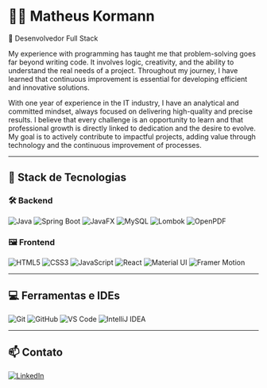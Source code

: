 # 👨‍💻 Matheus Kormann

📍 Desenvolvedor Full Stack

My experience with programming has taught me that problem-solving goes far beyond writing code. It involves logic, creativity, and the ability to understand the real needs of a project. Throughout my journey, I have learned that continuous improvement is essential for developing efficient and innovative solutions.

With one year of experience in the IT industry, I have an analytical and committed mindset, always focused on delivering high-quality and precise results. I believe that every challenge is an opportunity to learn and that professional growth is directly linked to dedication and the desire to evolve. My goal is to actively contribute to impactful projects, adding value through technology and the continuous improvement of processes.

---

## 🧠 Stack de Tecnologias

### 🛠️ Backend

![Java](https://img.shields.io/badge/Java-ED8B00?style=for-the-badge&logo=openjdk&logoColor=white)
![Spring Boot](https://img.shields.io/badge/Spring%20Boot-6DB33F?style=for-the-badge&logo=springboot&logoColor=white)
![JavaFX](https://img.shields.io/badge/JavaFX-007396?style=for-the-badge&logo=java&logoColor=white)
![MySQL](https://img.shields.io/badge/MySQL-00000F?style=for-the-badge&logo=mysql&logoColor=white)
![Lombok](https://img.shields.io/badge/Lombok-4E4E4E?style=for-the-badge&logo=java&logoColor=white)
![OpenPDF](https://img.shields.io/badge/OpenPDF-FF6F61?style=for-the-badge&logo=adobeacrobatreader&logoColor=white)

### 🖼️ Frontend

![HTML5](https://img.shields.io/badge/HTML5-E34F26?style=for-the-badge&logo=html5&logoColor=white)
![CSS3](https://img.shields.io/badge/CSS3-1572B6?style=for-the-badge&logo=css3&logoColor=white)
![JavaScript](https://img.shields.io/badge/JavaScript-F7DF1E?style=for-the-badge&logo=javascript&logoColor=black)
![React](https://img.shields.io/badge/React-20232A?style=for-the-badge&logo=react&logoColor=61DAFB)
![Material UI](https://img.shields.io/badge/MUI-007FFF?style=for-the-badge&logo=mui&logoColor=white)
![Framer Motion](https://img.shields.io/badge/Framer%20Motion-0055FF?style=for-the-badge&logo=framer&logoColor=white)

---

## 💻 Ferramentas e IDEs

![Git](https://img.shields.io/badge/Git-F05033?style=for-the-badge&logo=git&logoColor=white)
![GitHub](https://img.shields.io/badge/GitHub-181717?style=for-the-badge&logo=github&logoColor=white)
![VS Code](https://img.shields.io/badge/VS%20Code-007ACC?style=for-the-badge&logo=visualstudiocode&logoColor=white)
![IntelliJ IDEA](https://img.shields.io/badge/IntelliJ%20IDEA-000000?style=for-the-badge&logo=intellijidea&logoColor=white)

---

## 📫 Contato

[![LinkedIn](https://img.shields.io/badge/LinkedIn-blue?style=for-the-badge&logo=linkedin&logoColor=white)](https://www.linkedin.com/in/matheus-kormann-b5a9132b6/)
